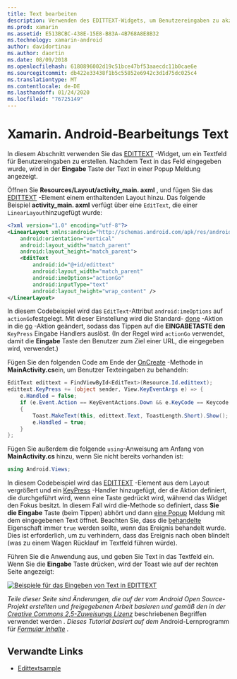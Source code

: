 ```yaml
---
title: Text bearbeiten
description: Verwenden des EDITTEXT-Widgets, um Benutzereingaben zu akzeptieren.
ms.prod: xamarin
ms.assetid: E513BCBC-438E-15E8-B83A-4B768A8E8B32
ms.technology: xamarin-android
author: davidortinau
ms.author: daortin
ms.date: 08/09/2018
ms.openlocfilehash: 6180896002d19c51bce47bf53aaecdc11b0cae6e
ms.sourcegitcommit: db422e33438f1b5c55852e6942c3d1d75dc025c4
ms.translationtype: MT
ms.contentlocale: de-DE
ms.lasthandoff: 01/24/2020
ms.locfileid: "76725149"
---
```

# <a name="xamarinandroid-edit-text"></a>Xamarin. Android-Bearbeitungs Text

In diesem Abschnitt verwenden Sie das [EDITTEXT](xref:Android.Widget.EditText) -Widget, um ein Textfeld für Benutzereingaben zu erstellen. Nachdem Text in das Feld eingegeben wurde, wird in der **Eingabe** Taste der Text in einer Popup Meldung angezeigt.

Öffnen Sie **Resources/Layout/activity_main. axml** , und fügen Sie das [EDITTEXT](xref:Android.Widget.EditText) -Element einem enthaltenden Layout hinzu. Das folgende Beispiel **activity_main. axml** verfügt über eine `EditText`, die einer `LinearLayout`hinzugefügt wurde:

```xml
<?xml version="1.0" encoding="utf-8"?>
<LinearLayout xmlns:android="http://schemas.android.com/apk/res/android"
    android:orientation="vertical"
    android:layout_width="match_parent"
    android:layout_height="match_parent">
    <EditText
        android:id="@+id/edittext"
        android:layout_width="match_parent"
        android:imeOptions="actionGo"
        android:inputType="text"
        android:layout_height="wrap_content" />
</LinearLayout>
```

In diesem Codebeispiel wird das `EditText`-Attribut `android:imeOptions` auf `actionGo`festgelegt. Mit dieser Einstellung wird die Standard- [done](https://developer.android.com/reference/android/view/inputmethod/EditorInfo#IME_ACTION_DONE) -Aktion in die [go](https://developer.android.com/reference/android/view/inputmethod/EditorInfo#IME_ACTION_GO) -Aktion geändert, sodass das Tippen auf die **EINGABETASTE den** `KeyPress` Eingabe Handlers auslöst.
(In der Regel wird `actionGo` verwendet, damit die **Eingabe** Taste den Benutzer zum Ziel einer URL, die eingegeben wird, verwendet.)

Fügen Sie den folgenden Code am Ende der [OnCreate](xref:Android.App.Activity.OnCreate*) -Methode in **MainActivity.cs**ein, um Benutzer Texteingaben zu behandeln:

```csharp
EditText edittext = FindViewById<EditText>(Resource.Id.edittext);
edittext.KeyPress += (object sender, View.KeyEventArgs e) => {
    e.Handled = false;
    if (e.Event.Action == KeyEventActions.Down && e.KeyCode == Keycode.Enter)
    {
        Toast.MakeText(this, edittext.Text, ToastLength.Short).Show();
        e.Handled = true;
    }
};
```

Fügen Sie außerdem die folgende `using`-Anweisung am Anfang von **MainActivity.cs** hinzu, wenn Sie nicht bereits vorhanden ist:

```csharp
using Android.Views;
```

In diesem Codebeispiel wird das [EDITTEXT](xref:Android.Widget.EditText) -Element aus dem Layout vergrößert und ein [KeyPress](xref:Android.Views.View.KeyPress) -Handler hinzugefügt, der die Aktion definiert, die durchgeführt wird, wenn eine Taste gedrückt wird, während das Widget den Fokus besitzt. In diesem Fall wird die-Methode so definiert, dass **Sie die Eingabe** Taste (beim Tippen) abhört und dann [eine Popup](xref:Android.Widget.Toast) Meldung mit dem eingegebenen Text öffnet. Beachten Sie, dass die [behandelte](xref:Android.Views.View.KeyEventArgs.Handled) Eigenschaft immer `true` werden sollte, wenn das Ereignis behandelt wurde. Dies ist erforderlich, um zu verhindern, dass das Ereignis nach oben blindelt (was zu einem Wagen Rücklauf im Textfeld führen würde).

Führen Sie die Anwendung aus, und geben Sie Text in das Textfeld ein. Wenn Sie die **Eingabe** Taste drücken, wird der Toast wie auf der rechten Seite angezeigt:

[![Beispiele für das Eingeben von Text in EDITTEXT](edit-text-images/edit-text-sml.png)](edit-text-images/edit-text.png#lightbox)

*Teile dieser Seite sind Änderungen, die auf der vom Android Open Source-Projekt erstellten und freigegebenen Arbeit basieren und gemäß den in der* [*Creative Commons 2,5-Zuweisungs Lizenz*](https://creativecommons.org/licenses/by/2.5/) beschriebenen Begriffen verwendet werden *. Dieses Tutorial basiert auf dem* Android-Lernprogramm für [*Formular Inhalte*](https://developer.android.com/resources/tutorials/views/hello-formstuff.html) *.*

## <a name="related-links"></a>Verwandte Links

- [Edittextsample](https://docs.microsoft.com/samples/xamarin/monodroid-samples/userinterface-edittextsample)
